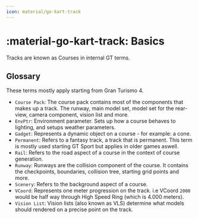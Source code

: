 ```yaml
---
icon: material/go-kart-track
---
```


# :material-go-kart-track: Basics

Tracks are known as Courses in internal GT terms.

## Glossary

These terms mostly apply starting from Gran Turismo 4.

* `Course Pack`: The course pack contains most of the components that makes up a track. The runway, main model set, model set for the rear-view, camera component, vision list and more.
* `EnvPtr`: Environment parameter. Sets up how a course behaves to lighting, and setups weather parameters.
* `Gadget`: Represents a dynamic object on a course - for example: a cone.
* `Permanent`: Refers to a fantasy track, a track that is permanent. This term is mostly used starting GT Sport but applies in older games aswell.
* `Rail`: Refers to the road aspect of a course in the context of course generation.
* `Runway`: Runways are the collision component of the course. It contains the checkpoints, boundaries, collision tree, starting grid points and more.
* `Scenery`: Refers to the background aspect of a course.
* `VCoord`: Represents one meter progression on the track. i.e VCoord `2000` would be half way through High Speed Ring (which is 4.000 meters).
* `Vision List`: Vision lists (also known as VLS) determine what models should rendered on a precise point on the track.

